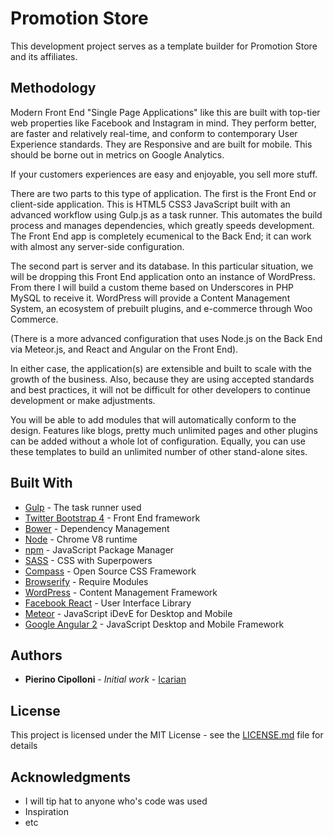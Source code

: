 # Promotion Store

This development project serves as a template builder for Promotion Store and its affiliates.

## Methodology

Modern Front End "Single Page Applications" like this are built with top-tier web properties like Facebook and Instagram in mind. They perform better, are faster and relatively real-time, and conform to contemporary User Experience standards. They are Responsive and are built for mobile. This should be borne out in metrics on Google Analytics.

If your customers experiences are easy and enjoyable, you sell more stuff.

There are two parts to this type of application. The first is the Front End or client-side application. This is HTML5 CSS3 JavaScript built with an advanced workflow using Gulp.js as a task runner. This automates the build process and manages dependencies, which greatly speeds development. The Front End app is completely ecumenical to the Back End; it can work with almost any server-side configuration.

The second part is server and its database. In this particular situation, we will be dropping this Front End application onto an instance of WordPress. From there I will build a custom theme based on Underscores in PHP MySQL to receive it. WordPress will provide a Content Management System, an ecosystem of prebuilt plugins, and e-commerce through Woo Commerce.

(There is a more advanced configuration that uses Node.js on the Back End via Meteor.js, and React and Angular on the Front End).

In either case, the application(s) are extensible and built to scale with the growth of the business. Also, because they are using accepted standards and best practices, it will not be difficult for other developers to continue development or make adjustments.

You will be able to add modules that will automatically conform to the design. Features like blogs, pretty much unlimited pages and other plugins can be added without a whole lot of configuration. Equally, you can use these templates to build an unlimited number of other stand-alone sites.


## Built With

* [Gulp](http://www.gulpjs.com/) - The task runner used
* [Twitter Bootstrap 4](https://getbootstrap.com/) - Front End framework
* [Bower](http://bower.io/) - Dependency Management
* [Node](http://nodejs.org/) - Chrome V8 runtime
* [npm](http://npmjs.com/) - JavaScript Package Manager
* [SASS](http://sass-lang.com/) - CSS with Superpowers
* [Compass](http://compass-style.com/) - Open Source CSS Framework
* [Browserify](http://browserify.org/) - Require Modules
* [WordPress](http://wordpress.org/) - Content Management Framework
* [Facebook React](https://facebook.github.io/react/) - User Interface Library
* [Meteor](http://meteor.com/) - JavaScript iDevE for Desktop and Mobile
* [Google Angular 2](http://angular.io/) - JavaScript Desktop and Mobile Framework

## Authors

* **Pierino Cipolloni** - *Initial work* - [Icarian](https://github.com/pierinocipolloni)

## License

This project is licensed under the MIT License - see the [LICENSE.md](LICENSE.md) file for details

## Acknowledgments

* I will tip hat to anyone who's code was used
* Inspiration
* etc
